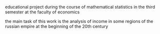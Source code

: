 educational project during the course of mathematical statistics in the third semester at the faculty of economics

the main task of this work is the analysis of income in some regions of the russian empire at the beginning of the 20th century
